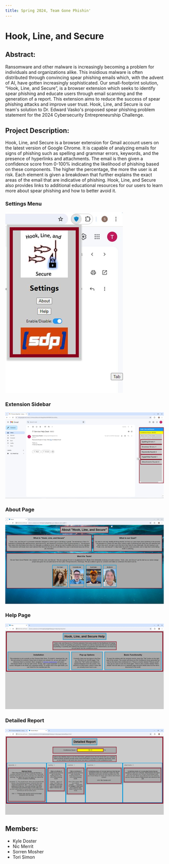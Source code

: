```yaml
---
title: Spring 2024, Team Gone Phishin'
---
```

# Hook, Line, and Secure

## Abstract:
Ransomware and other malware is increasingly becoming a problem for individuals and organizations alike. This insidious malware is often distributed through convincing spear phishing emails which, with the advent of AI, have gotten increasingly sophisticated. Our small-footprint solution, “Hook, Line, and Secure”, is a browser extension which seeks to identify spear phishing and educate users through email scanning and the generation of a report. This extension aims to reduce the success of spear phishing attacks and improve user trust. Hook, Line, and Secure is our team's solution to Dr. Edward Vasko's proposed spear phishing problem statement for the 2024 Cybersecurity Entrepreneurship Challenge.

## Project Description:
Hook, Line, and Secure is a browser extension for Gmail account users on the latest version of Google Chrome. It is capable of analyzing emails for signs of phishing such as spelling and grammar errors, keywords, and the presence of hyperlinks and attachments. The email is then given a confidence score from 0-100% indicating the likelihood of phishing based on these components. The higher the percentage, the more the user is at risk. Each element is given a breakdown that further explains the exact areas of the email that are indicative of phishing. Hook, Line, and Secure also provides links to additional educational resources for our users to learn more about spear phishing and how to better avoid it.

### Settings Menu
![Settings Menu](settings-menu-2.JPG)

### Extension Sidebar
![Sidebar](sidebar-2.JPG)

### About Page
![About Page](about-page.JPG)

### Help Page
![Help Page](help-page.JPG)

### Detailed Report
![Detailed Report](report-page-2.JPG)

## Members:
 - Kyle Doster
 - Nic Merrit
 - Sorren Mosher
 - Tori Simon
